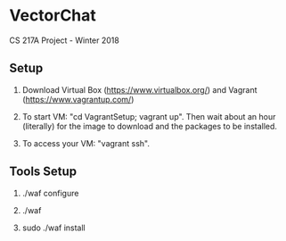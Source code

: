 # VectorChat

CS 217A Project - Winter 2018

## Setup

1. Download Virtual Box (https://www.virtualbox.org/) and Vagrant (https://www.vagrantup.com/)

2. To start VM: "cd VagrantSetup; vagrant up". Then wait about an hour (literally) for the image to download and the packages to be installed.

3. To access your VM: "vagrant ssh".

## Tools Setup

1. ./waf configure

2. ./waf

3. sudo ./waf install 